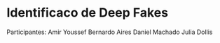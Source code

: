 # Identificaco de Deep Fakes
Participantes:
Amir Youssef
Bernardo Aires
Daniel Machado
Julia Dollis

